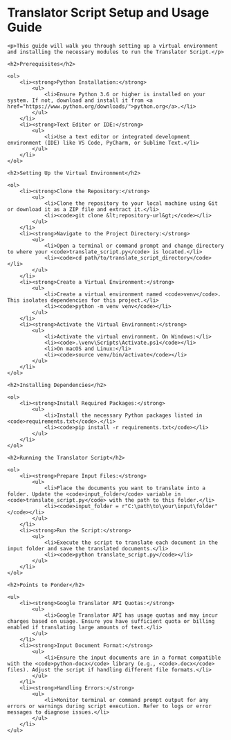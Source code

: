<!DOCTYPE html>
<html lang="en">
<head>
    <meta charset="UTF-8">
    <meta name="viewport" content="width=device-width, initial-scale=1.0">
    <title>Translator Script Setup and Usage Guide</title>
</head>
<body>
    <h1>Translator Script Setup and Usage Guide</h1>

    <p>This guide will walk you through setting up a virtual environment and installing the necessary modules to run the Translator Script.</p>

    <h2>Prerequisites</h2>

    <ol>
        <li><strong>Python Installation:</strong>
            <ul>
                <li>Ensure Python 3.6 or higher is installed on your system. If not, download and install it from <a href="https://www.python.org/downloads/">python.org</a>.</li>
            </ul>
        </li>
        <li><strong>Text Editor or IDE:</strong>
            <ul>
                <li>Use a text editor or integrated development environment (IDE) like VS Code, PyCharm, or Sublime Text.</li>
            </ul>
        </li>
    </ol>

    <h2>Setting Up the Virtual Environment</h2>

    <ol>
        <li><strong>Clone the Repository:</strong>
            <ul>
                <li>Clone the repository to your local machine using Git or download it as a ZIP file and extract it.</li>
                <li><code>git clone &lt;repository-url&gt;</code></li>
            </ul>
        </li>
        <li><strong>Navigate to the Project Directory:</strong>
            <ul>
                <li>Open a terminal or command prompt and change directory to where your <code>translate_script.py</code> is located.</li>
                <li><code>cd path/to/translate_script_directory</code></li>
            </ul>
        </li>
        <li><strong>Create a Virtual Environment:</strong>
            <ul>
                <li>Create a virtual environment named <code>venv</code>. This isolates dependencies for this project.</li>
                <li><code>python -m venv venv</code></li>
            </ul>
        </li>
        <li><strong>Activate the Virtual Environment:</strong>
            <ul>
                <li>Activate the virtual environment. On Windows:</li>
                <li><code>.\venv\Scripts\Activate.ps1</code></li>
                <li>On macOS and Linux:</li>
                <li><code>source venv/bin/activate</code></li>
            </ul>
        </li>
    </ol>

    <h2>Installing Dependencies</h2>

    <ol>
        <li><strong>Install Required Packages:</strong>
            <ul>
                <li>Install the necessary Python packages listed in <code>requirements.txt</code>.</li>
                <li><code>pip install -r requirements.txt</code></li>
            </ul>
        </li>
    </ol>

    <h2>Running the Translator Script</h2>

    <ol>
        <li><strong>Prepare Input Files:</strong>
            <ul>
                <li>Place the documents you want to translate into a folder. Update the <code>input_folder</code> variable in <code>translate_script.py</code> with the path to this folder.</li>
                <li><code>input_folder = r"C:\path\to\your\input\folder"</code></li>
            </ul>
        </li>
        <li><strong>Run the Script:</strong>
            <ul>
                <li>Execute the script to translate each document in the input folder and save the translated documents.</li>
                <li><code>python translate_script.py</code></li>
            </ul>
        </li>
    </ol>

    <h2>Points to Ponder</h2>

    <ul>
        <li><strong>Google Translator API Quotas:</strong>
            <ul>
                <li>Google Translator API has usage quotas and may incur charges based on usage. Ensure you have sufficient quota or billing enabled if translating large amounts of text.</li>
            </ul>
        </li>
        <li><strong>Input Document Format:</strong>
            <ul>
                <li>Ensure the input documents are in a format compatible with the <code>python-docx</code> library (e.g., <code>.docx</code> files). Adjust the script if handling different file formats.</li>
            </ul>
        </li>
        <li><strong>Handling Errors:</strong>
            <ul>
                <li>Monitor terminal or command prompt output for any errors or warnings during script execution. Refer to logs or error messages to diagnose issues.</li>
            </ul>
        </li>
    </ul>

</body>
</html>
